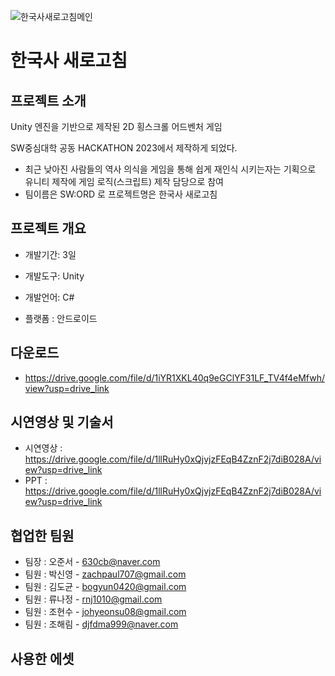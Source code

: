 ![한국사새로고침메인](https://github.com/zachpaul7/Refresh-KoreanHistory/assets/60610390/fd8c04c8-920e-4cce-97d2-56d2515303e7)

# 한국사 새로고침

## 프로젝트 소개
Unity 엔진을 기반으로 제작된 2D 횡스크롤 어드벤처 게임

SW중심대학 공동 HACKATHON 2023에서 제작하게 되었다. 
 - 최근 낮아진 사람들의 역사 의식을 게임을 통해 쉽게 재인식 시키는자는 기획으로 유니티 제작에 게임 로직(스크립트) 제작 담당으로 참여
 - 팀이름은 SW:ORD 로 프로젝트명은 한국사 새로고침

## 프로젝트 개요
- 개발기간: 3일
  
- 개발도구: Unity
  
- 개발언어: C#
  
- 플랫폼 : 안드로이드

## 다운로드
- https://drive.google.com/file/d/1iYR1XKL40q9eGClYF31LF_TV4f4eMfwh/view?usp=drive_link

## 시연영상 및 기술서
- 시연영상 : https://drive.google.com/file/d/1llRuHy0xQjvjzFEqB4ZznF2j7diB028A/view?usp=drive_link
- PPT : https://drive.google.com/file/d/1llRuHy0xQjvjzFEqB4ZznF2j7diB028A/view?usp=drive_link

## 협업한 팀원
- 팀장 : 오준서 - 630cb@naver.com
- 팀원 : 박신영 - zachpaul707@gmail.com
- 팀원 : 김도균 - bogyun0420@gmail.com
- 팀원 : 류나정 - rnj1010@gmail.com
- 팀원 : 조현수 - johyeonsu08@gmail.com
- 팀원 : 조해림 - djfdma999@naver.com

## 사용한 에셋
